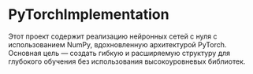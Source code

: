 # PyTorchImplementation
Этот проект содержит реализацию нейронных сетей с нуля с использованием NumPy, вдохновленную архитектурой PyTorch. Основная цель — создать гибкую и расширяемую структуру для глубокого обучения без использования высокоуровневых библиотек.
